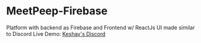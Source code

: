 # MeetPeep-Firebase
Platform with backend as Firebase and Frontend w/ ReactJs
UI made similar to Discord
Live Demo: 
[Keshav's Discord](https://meetpeep-app.web.app/)
